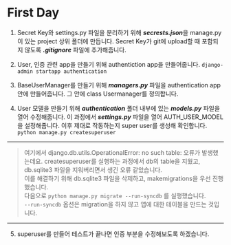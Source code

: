 # First Day

1. Secret Key와 settings.py 파일을 분리하기 위해 <b>*secrests.json*</b>을 manage.py이 있는 project 상위 폴더에 만듭니다. Secret Key가 git에 upload할 때 포함되지 않도록 <b>*.gitignore*</b> 파일에 추가해줍니다.

2. User, 인증 관련 app을 만들기 위해 authentiction app을 만들어줍니다.
`django-admin startapp authentication`

3. BaseUserManager를 만들기 위해 <b>*managers.py*</b> 파일을 authentication app 안에 만들어줍니다. 그 안에 class Usermanager를 정의합니다.

4. User 모델을 만들기 위해 <b>*authentication*</b> 폴더 내부에 있는 <b>*models.py*</b> 파일을 열어 수정해줍니다. 이 과정에서 <b>*settings.py*</b> 파일을 열어 AUTH_USER_MODEL을 설정해줍니다. 이후 제대로 작동하는지 super user를 생성해 확인합니다.
`python manage.py createsuperuser`

----
> 여기에서 django.db.utils.OperationalError: no such table: 오류가 발생했는데요. 
createsuperuser를 실행하는 과정에서 db의 table을 지웠고, db.sqlite3 파일을 지워버리면서 생긴 오류 같았습니다.  
이를 해결하기 위해 db.sqlite3 파일을 삭제하고, makemigrations을 우선 진행했습니다.  
다음으로 `python manage.py migrate --run-syncdb` 를 실행했습니다.  
`--run-syncdb` 옵션은 migration을 하지 않고 앱에 대한 테이블을 만드는 것입니다.
----

5. superuser를 만들어 테스트가 끝나면 인증 부분을 수정해보도록 하겠습니다.


